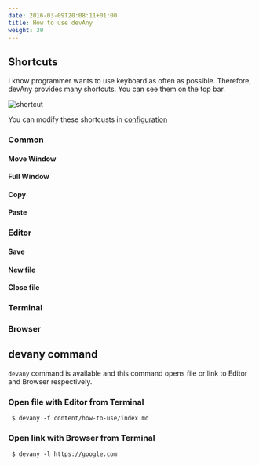 ```yaml
---
date: 2016-03-09T20:08:11+01:00
title: How to use devAny
weight: 30
---
```


## Shortcuts

I know programmer wants to use keyboard as often as possible. Therefore, devAny provides many shortcuts.
You can see them on the top bar.

![shortcut]()

You can modify these shortcusts in [configuration](/configuration/)

### Common

#### Move Window
#### Full Window
#### Copy
#### Paste

### Editor
#### Save
#### New file
#### Close file

### Terminal
### Browser


## devany command 

`devany` command is available and this command opens file or link to Editor and Browser respectively.

### Open file with Editor from Terminal

```
 $ devany -f content/how-to-use/index.md
```

### Open link with Browser from Terminal

```
 $ devany -l https://google.com
```



